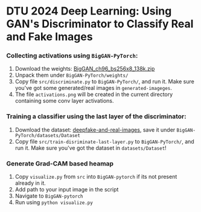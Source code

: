 # DTU 2024 Deep Learning: Using GAN's Discriminator to Classify Real and Fake Images

### Collecting activations using `BigGAN-PyTorch`:

1. Download the weights: [BigGAN_ch96_bs256x8_138k.zip](https://drive.google.com/file/d/1nAle7FCVFZdix2--ks0r5JBkFnKw8ctW/view)
2. Unpack them under `BigGAN-PyTorch/weights/`
3. Copy file `src/discriminate.py` to `BigGAN-PyTorch/`, and run it. Make sure you've got some generated/real images in `generated-imageges`.
4. The file `activations.png` will be created in the current directory containing some conv layer activations.

### Training a classifier using the last layer of the discriminator:

1. Download the dataset: [deepfake-and-real-images](https://www.kaggle.com/datasets/manjilkarki/deepfake-and-real-images), save it under `BigGAN-PyTorch/datasets/Dataset`
2. Copy file `src/train-disriminate-last-layer.py` to `BigGAN-PyTorch/`, and run it. Make sure you've got the dataset in `datasets/Dataset`!

### Generate Grad-CAM based heamap
1. Copy `visualize.py` from `src` into `BigGAN-pytorch`   if its not present already in it.
2. Add path to your input image in the script
3. Navigate to `BigGAN-pytorch`
4. Run using `python visualize.py`
